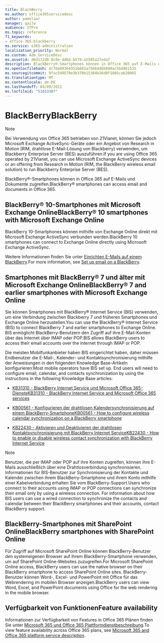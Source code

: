 ```yaml
---
title: BlackBerry
ms.author: office365servicedesc
author: pamelaar
manager: gailw
audience: ITPro
ms.topic: reference
f1_keywords:
- office-365-blackberry
ms.service: o365-administration
localization_priority: Normal
ms.custom: Adm_ServiceDesc
ms.assetid: d6d172d8-8c0e-4dbd-b570-a5585a27edaf
description: BlackBerry®-Smartphones können in Office 365 auf E-Mails und Dokumente zugreifen.
ms.openlocfilehash: 4c76e00364351b601a7566446b040ac5bd461535
ms.sourcegitcommit: 9fac5d9579e3b370b15384b36d0f1805cab20065
ms.translationtype: MT
ms.contentlocale: de-DE
ms.lasthandoff: 04/09/2021
ms.locfileid: "51653387"
---
```

# <a name="blackberry"></a><span data-ttu-id="94cab-103">BlackBerry</span><span class="sxs-lookup"><span data-stu-id="94cab-103">BlackBerry</span></span>

> [!NOTE]
> <span data-ttu-id="94cab-104">Bei Verwendung von Office 365 betrieben von 21Vianet, können Sie jedoch Microsoft Exchange ActiveSync-Geräte oder ein Angebot von Research in Motion (RIM, drahtlose E-Mail-Lösung von Blackberry) verwenden, um Blackberry Enterprise Server (BES) auszuführen.</span><span class="sxs-lookup"><span data-stu-id="94cab-104">If you are using Office 365 operated by 21Vianet, you can use Microsoft Exchange ActiveSync devices or an offering from Research in Motion (RIM, the BlackBerry wireless email solution) to run Blackberry Enterprise Server (BES).</span></span> 
  
<span data-ttu-id="94cab-105">BlackBerry®-Smartphones können in Office 365 auf E-Mails und Dokumente zugreifen.</span><span class="sxs-lookup"><span data-stu-id="94cab-105">BlackBerry® smartphones can access email and documents in Office 365.</span></span>
  
## <a name="blackberry-10-smartphones-with-microsoft-exchange-online"></a><span data-ttu-id="94cab-106">BlackBerry® 10-Smartphones mit Microsoft Exchange Online</span><span class="sxs-lookup"><span data-stu-id="94cab-106">BlackBerry® 10 smartphones with Microsoft Exchange Online</span></span>

<span data-ttu-id="94cab-107">BlackBerry 10-Smartphones können mithilfe von Exchange Online direkt mit Microsoft Exchange ActiveSync verbunden werden.</span><span class="sxs-lookup"><span data-stu-id="94cab-107">BlackBerry 10 smartphones can connect to Exchange Online directly using Microsoft Exchange ActiveSync.</span></span>
  
<span data-ttu-id="94cab-108">Weitere Informationen finden Sie unter [Einrichten E-Mails auf einem BlackBerry](https://go.microsoft.com/fwlink/?linkid=863394).</span><span class="sxs-lookup"><span data-stu-id="94cab-108">For more information, see [Set up email on a BlackBerry](https://go.microsoft.com/fwlink/?linkid=863394).</span></span>
  
## <a name="blackberry-7-and-earlier-smartphones-with-microsoft-exchange-online"></a><span data-ttu-id="94cab-109">Smartphones mit BlackBerry® 7 und älter mit Microsoft Exchange Online</span><span class="sxs-lookup"><span data-stu-id="94cab-109">BlackBerry® 7 and earlier smartphones with Microsoft Exchange Online</span></span>

<span data-ttu-id="94cab-110">Sie können Smartphones mit BlackBerry® Internet Service (BIS) verwenden, um eine Verbindung zwischen Blackberry 7 und früheren Smartphones und Exchange Online herzustellen.</span><span class="sxs-lookup"><span data-stu-id="94cab-110">You can use the BlackBerry® Internet Service (BIS) to connect BlackBerry 7 and earlier smartphones to Exchange Online.</span></span> <span data-ttu-id="94cab-111">BIS ermöglicht BlackBerry-Benutzern den Zugriff auf ihre E-Mail-Konten über das Internet über IMAP oder POP.</span><span class="sxs-lookup"><span data-stu-id="94cab-111">BIS allows BlackBerry users to access their email accounts over the internet through IMAP or POP.</span></span>
  
<span data-ttu-id="94cab-p102">Die meisten Mobilfunkanbieter haben BIS eingerichtet haben, daher müssen Endbenutzer die E-Mail-, Kalender- und Kontaktsynchronisierung mithilfe der Anweisungen in den folgenden Knowledge Base-Artikeln konfigurieren:</span><span class="sxs-lookup"><span data-stu-id="94cab-p102">Most mobile operators have BIS set up. End users will need to configure email, calendar, and contacts synchronization by using the instructions in the following Knowledge Base articles:</span></span>
  
- [<span data-ttu-id="94cab-114">KB31310 - BlackBerry Internet Service und Microsoft Office 365-Dienste</span><span class="sxs-lookup"><span data-stu-id="94cab-114">KB31310 - BlackBerry Internet Service and Microsoft Office 365 services</span></span>](https://go.microsoft.com/fwlink/?LinkID=826158&amp;clcid=0x409)
    
- [<span data-ttu-id="94cab-115">KB00561 - Konfigurieren der drahtlosen Kalendersynchronisierung auf einem BlackBerry-Smartphone</span><span class="sxs-lookup"><span data-stu-id="94cab-115">KB00561 - How to configure wireless calendar synchronization on a BlackBerry smartphone</span></span>](https://go.microsoft.com/fwlink/?LinkID=826160&amp;clcid=0x409)
    
- [<span data-ttu-id="94cab-116">KB22430 - Aktivieren und Deaktivieren der drahtlosen Kontaktsynchronisierung mit BlackBerry Internet Service</span><span class="sxs-lookup"><span data-stu-id="94cab-116">KB22430 - How to enable or disable wireless contact synchronization with BlackBerry Internet Service</span></span>](https://go.microsoft.com/fwlink/?LinkID=826161&amp;clcid=0x409)
    
> [!NOTE]
> <span data-ttu-id="94cab-p103">Benutzer, die per IMAP oder POP auf ihre Konten zugreifen, können ihre E-Mails ausschließlich über eine Drahtlosverbindung synchronisieren. Informationen für BIS-Benutzer zur Synchronisierung der Kontakte und Kalender zwischen ihrem BlackBerry-Smartphone und ihrem Konto mithilfe einer Kabelverbindung erhalten Sie vom BlackBerry-Support.</span><span class="sxs-lookup"><span data-stu-id="94cab-p103">Users who connect to their accounts using IMAP or POP connections can synchronize their email only by using a wireless connection. For information about how BIS users can use a wired connection to synchronize the contacts and calendar between their BlackBerry smartphones and their accounts, contact BlackBerry support.</span></span> 
  
## <a name="blackberry-smartphones-with-sharepoint-online"></a><span data-ttu-id="94cab-119">BlackBerry-Smartphones mit SharePoint Online</span><span class="sxs-lookup"><span data-stu-id="94cab-119">BlackBerry smartphones with SharePoint Online</span></span>

<span data-ttu-id="94cab-120">Für Zugriff auf Microsoft SharePoint Online können BlackBerry-Benutzer den systemeigenen Browser auf ihrem BlackBerry-Smartphone verwenden, um auf SharePoint Online-Websites zuzugreifen.</span><span class="sxs-lookup"><span data-stu-id="94cab-120">For Microsoft SharePoint Online access, BlackBerry users can use the native browser on their BlackBerry smartphone to access SharePoint Online sites.</span></span> <span data-ttu-id="94cab-121">BlackBerry-Benutzer können Word-, Excel- und PowerPoint mit Office für das Webrendering im mobilen Browser anzeigen.</span><span class="sxs-lookup"><span data-stu-id="94cab-121">BlackBerry users can view Word, Excel, and PowerPoint documents using Office for the web rendering in the mobile browser.</span></span>
  
## <a name="feature-availability"></a><span data-ttu-id="94cab-122">Verfügbarkeit von Funktionen</span><span class="sxs-lookup"><span data-stu-id="94cab-122">Feature availability</span></span>

<span data-ttu-id="94cab-123">Informationen zur Verfügbarkeit von Features in Office 365 Plänen finden Sie unter [Microsoft 365 und Office 365 Plattformdienstbeschreibung](office-365-platform-service-description.md).</span><span class="sxs-lookup"><span data-stu-id="94cab-123">To view feature availability across Office 365 plans, see [Microsoft 365 and Office 365 platform service description](office-365-platform-service-description.md).</span></span>
  